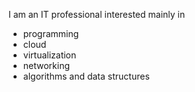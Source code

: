 I am an IT professional interested mainly in
* programming
* cloud
* virtualization
* networking
* algorithms and data structures

